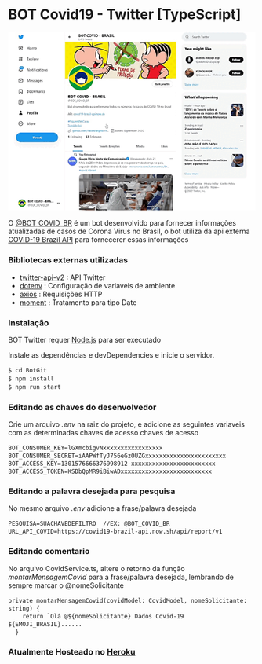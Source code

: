 # BOT Covid19 - Twitter [TypeScript]

![](img/bot.gif)


O [@BOT_COVID_BR](https://twitter.com/BOT_COVID_BR) é um bot desenvolvido para fornecer informações atualizadas de casos de Corona Virus no Brasil, o bot utiliza da api externa [COVID-19 Brazil API](https://covid19-brazil-api.now.sh/) para fornecerer essas informações
### Bibliotecas externas utilizadas
* [twitter-api-v2](https://www.npmjs.com/package/twitter-api-v2) : API Twitter
* [dotenv](https://www.npmjs.com/package/dotenv) : Configuração de variaveis de ambiente
* [axios](https://www.npmjs.com/package/axios) : Requisições HTTP
* [moment](https://www.npmjs.com/package/moment) : Tratamento para tipo Date
### Instalação

BOT Twitter requer [Node.js](https://nodejs.org/) para ser executado

Instale as dependências e devDependencies e inicie o servidor.

```sh
$ cd BotGit
$ npm install 
$ npm run start
```
### Editando as chaves do desenvolvedor

Crie um arquivo *.env* na raiz do projeto, e adicione as seguintes variaveis com as  determinadas chaves de acesso chaves de acesso
```
BOT_CONSUMER_KEY=lGXmcbigvNxxxxxxxxxxxxxxxxx
BOT_CONSUMER_SECRET=iAAPWfTyJ756eGzOUZGxxxxxxxxxxxxxxxxxxxxxxx
BOT_ACCESS_KEY=1301576666376998912-xxxxxxxxxxxxxxxxxxxxxxxx
BOT_ACCESS_TOKEN=KSDbQpMR9iBiwADxxxxxxxxxxxxxxxxxxxxxxxxxx
```
### Editando a palavra desejada para pesquisa

No mesmo arquivo *.env* adicione a frase/palavra desejada
```
PESQUISA=SUACHAVEDEFILTRO  //EX: @BOT_COVID_BR
URL_API_COVID=https://covid19-brazil-api.now.sh/api/report/v1
```
### Editando comentario 

No arquivo CovidService.ts, altere o retorno da função *montarMensagemCovid* para a frase/palavra desejada, lembrando de sempre marcar o @nomeSolicitante 
```
private montarMensagemCovid(covidModel: CovidModel, nomeSolicitante: string) {
    return `Olá @${nomeSolicitante} Dados Covid-19 ${EMOJI_BRASIL}......
  }
```

### Atualmente Hosteado no [Heroku](https://dashboard.heroku.com)
